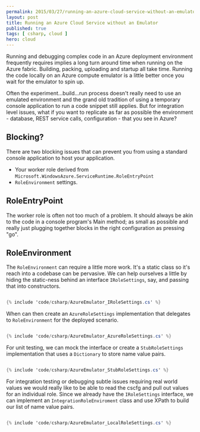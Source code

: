 ```yaml
---
permalink: 2015/03/27/running-an-azure-cloud-service-without-an-emulator/
layout: post
title: Running an Azure Cloud Service without an Emulator
published: true 
tags: [ csharp, cloud ]
hero: cloud
---
```


Running and debugging complex code in an Azure deployment environment frequently 
requires implies a long turn around time when running on the Azure fabric. Building,
packing, uploading and startup all take time. Running the code locally on 
an Azure compute emulator is a little better once you wait for the emulator to 
spin up. 

Often the experiment...build...run process doesn't really need to 
use an emulated environment and the grand old tradition of using a temporary 
console application to run a code snippet still applies. But for integration 
level issues, what if you want to replicate as far as possible the 
environment - database, REST service calls, configuration - that you see in 
Azure? 

## Blocking?
 
There are two blocking issues that can prevent you from using a standard console 
application to host your application.

* Your worker role derived from `Microsoft.WindowsAzure.ServiceRuntime.RoleEntryPoint`
* `RoleEnvironment` settings. 

## RoleEntryPoint 

The worker role is often not too much of a problem. It should always be akin to 
the code in a console program's Main method; as small as possible and really 
just plugging together blocks in the right configuration as pressing "go".

## RoleEnvironment 

The `RoleEnvironment` can require a little more work. It's a static class so 
it's reach into a codebase can be pervasive. We can help ourselves a little by 
hiding the static-ness behind an interface `IRoleSettings`, say, and passing that 
into constructors. 

```csharp

{% include 'code/csharp/AzureEmulator_IRoleSettings.cs' %}

```

When can then create an `AzureRoleSettings` implementation that delegates to 
`RoleEnvironment` for the deployed scenario. 

```csharp

{% include 'code/csharp/AzureEmulator_AzureRoleSettings.cs' %}

```

For unit testing, we can mock the interface or create a `StubRoleSettings` implementation
that uses a `Dictionary` to store name value pairs.

```csharp

{% include 'code/csharp/AzureEmulator_StubRoleSettings.cs' %}

```

For integration testing or debugging subtle issues requiring real world values 
we would really like to be able to read the cscfg and pull out values for 
an individual role. Since we already have the `IRoleSettings` interface, we can 
implement an `IntegrationRoleEnviroment` class and use XPath to build our list of 
name value pairs.

```csharp

{% include 'code/csharp/AzureEmulator_LocalRoleSettings.cs' %}

```
